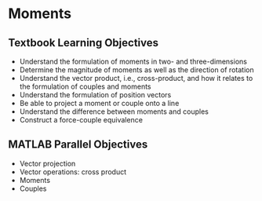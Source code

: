 # Moments

## Textbook Learning Objectives

- Understand the formulation of moments in two- and three-dimensions
- Determine the magnitude of moments as well as the direction of rotation
- Understand the vector product, i.e., cross-product, and how it relates to the formulation of couples and moments
- Understand the formulation of position vectors
- Be able to project a moment or couple onto a line
- Understand the difference between moments and couples
- Construct a force-couple equivalence

## MATLAB Parallel Objectives

- Vector projection
- Vector operations: cross product
- Moments
- Couples

